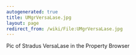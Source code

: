 ```yaml
---
autogenerated: true
title: UMgrVersaLase.jpg
layout: page
redirect_from: /wiki/File:UMgrVersaLase.jpg
---
```


Pic of Stradus VersaLase in the Property Browser
